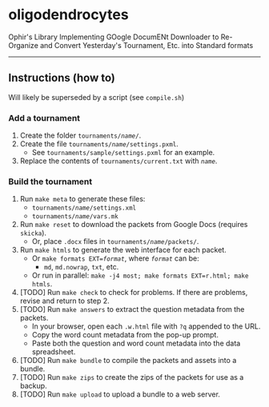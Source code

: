 oligodendrocytes
================

Ophir's Library Implementing GOogle DocumENt Downloader to Re-Organize and Convert Yesterday's Tournament, Etc. into Standard formats

---

## Instructions (how to)

Will likely be superseded by a script (see `compile.sh`)

### Add a tournament

1. Create the folder <code>tournaments/_name_/</code>.
2. Create the file <code>tournaments/_name_/settings.pxml</code>.
   * See <code>tournaments/sample/settings.pxml</code> for an example.
3. Replace the contents of `tournaments/current.txt` with <code>_name_</code>.

### Build the tournament

1. Run `make meta` to generate these files:
   * <code>tournaments/_name_/settings.xml</code>
   * <code>tournaments/_name_/vars.mk</code>
2. Run `make reset` to download the packets from Google Docs (requires `skicka`).
   * Or, place `.docx` files in <code>tournaments/_name_/packets/</code>.
3. Run `make htmls` to generate the web interface for each packet.
   * Or <code>make formats EXT=_format_</code>, where <code>_format_</code> can be:
     * `md`, `md.nowrap`, `txt`, etc.
   * Or run in parallel: `make -j4 most; make formats EXT=r.html; make htmls`.
4. [TODO] Run `make check` to check for problems.
   If there are problems, revise and return to step 2.
5. [TODO] Run `make answers` to extract the question metadata from the packets.
   * In your browser, open each `.w.html` file with `?q` appended to the URL.
   * Copy the word count metadata from the pop-up prompt.
   * Paste both the question and word count metadata into the data spreadsheet.
6. [TODO] Run `make bundle` to compile the packets and assets into a bundle.
7. [TODO] Run `make zips` to create the zips of the packets for use as a backup.
8. [TODO] Run `make upload` to upload a bundle to a web server.
